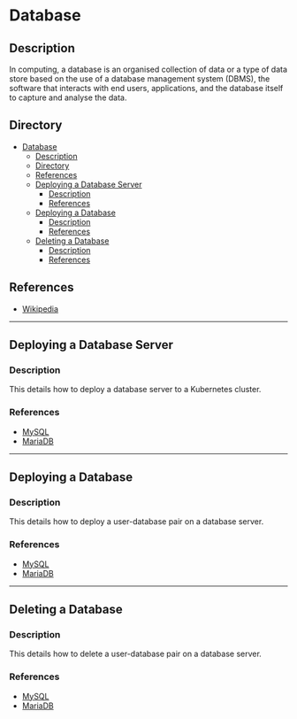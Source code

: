 # Database

## Description

In computing, a database is an organised collection of data or a type of data store based on the use of a database management system (DBMS), the software that interacts with end users, applications, and the database itself to capture and analyse the data.

## Directory

- [Database](#database)
  - [Description](#description)
  - [Directory](#directory)
  - [References](#references)
  - [Deploying a Database Server](#deploying-a-database-server)
    - [Description](#description-1)
    - [References](#references-1)
  - [Deploying a Database](#deploying-a-database)
    - [Description](#description-2)
    - [References](#references-2)
  - [Deleting a Database](#deleting-a-database)
    - [Description](#description-3)
    - [References](#references-3)

## References

- [Wikipedia](https://en.wikipedia.org/wiki/Database)

---

## Deploying a Database Server

### Description

This details how to deploy a database server to a Kubernetes cluster.

### References

- [MySQL](mysql.md#deploying-mysql-server)
- [MariaDB](mariadb.md#deploying-mariadb-server)

---

## Deploying a Database

### Description

This details how to deploy a user-database pair on a database server.

### References

- [MySQL](mysql.md#deploying-mysql-database)
- [MariaDB](mariadb.md#deploying-mariadb-database)

---

## Deleting a Database

### Description

This details how to delete a user-database pair on a database server.

### References

- [MySQL](mysql.md#deleting-mysql-database)
- [MariaDB](mariadb.md#deleting-mariadb-database)
